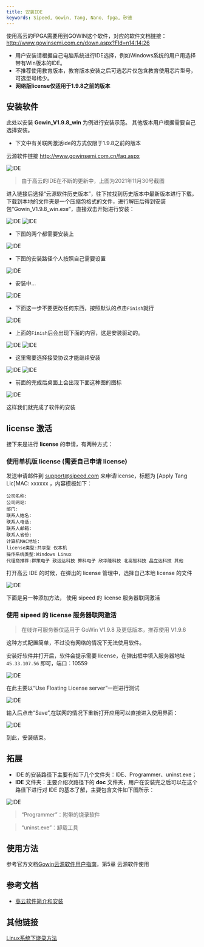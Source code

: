 ```yaml
---
title: 安装IDE 
keywords: Sipeed, Gowin, Tang, Nano, fpga, 矽速
---
```


使用高云的FPGA需要用到GOWIN这个软件，对应的软件文档链接：
<http://www.gowinsemi.com.cn/down.aspx?FId=n14:14:26>


- 用户安装请根据自己电脑系统进行IDE选择，例如Windows系统的用户用选择带有Win版本的IDE。
- 不推荐使用教育版本，教育版本安装之后可选芯片仅包含教育使用芯片型号，可选型号稀少。
- **网络版license仅适用于1.9.8之前的版本**


## 安装软件

此处以安装 **Gowin_V1.9.8_win** 为例进行安装示范。
其他版本用户根据需要自己选择安装。
- 下文中有关联网激活ide的方式仅限于1.9.8之前的版本

云源软件链接 http://www.gowinsemi.com.cn/faq.aspx

![IDE](./assets/IDE-1.png)

> 由于高云的IDE在不断的更新中，上图为2021年11月30号截图

进入链接后选择“云源软件历史版本”，往下拉找到历史版本中最新版本进行下载，下载到本地的文件夹是一个压缩包格式的文件，进行解压后得到安装包“Gowin_V1.9.8_win.exe”，直接双击开始进行安装：

![IDE](./assets/IDE-2.png)
![IDE](./assets/IDE-3.png)
- 下图的两个都需要安装上

![IDE](./assets/IDE-4.png)
- 下图的安装路径个人按照自己需要设置
  
![IDE](./assets/IDE-5.png)
- 安装中...
  
![IDE](./assets/IDE-6.png)
- 下面这一步不要更改任何东西，按照默认的点击`Finish`就行

![IDE](./assets/IDE-7.png)
- 上面的`Finish`后会出现下面的内容，这是安装驱动的。

![IDE](./assets/IDE-8.png)
![IDE](./assets/IDE-9.png)
- 这里需要选择接受协议才能继续安装
  
![IDE](./assets/IDE-10.png)
![IDE](./assets/IDE-11.png)
- 前面的完成后桌面上会出现下面这种图的图标
  
![IDE](./assets/IDE-12.png)

这样我们就完成了软件的安装

## license 激活

接下来是进行 **license** 的申请，有两种方式：

### 使用单机版 license (需要自己申请 license)

发送申请邮件到 support@sipeed.com 来申请license，标题为 [Apply Tang Lic]MAC: xxxxxx ，内容模板如下：

```
公司名称:
公司网站:
部门:
联系人姓名:
联系人电话:
联系人邮箱:
联系人省份:
计算机MAC地址:
license类型:共享型 仅本机
操作系统类型:Windows Linux
代理商推荐:群策电子 致远达科技 算科电子 欣华隆科技 北高智科技 晶立达科技 其他
```

打开高云 IDE 的时候，在弹出的 license 管理中，选择自己本地 license 的文件

![IDE](./assets/IDE-13.png)

下面是另一种添加方法， 使用 sipeed 的 license 服务器联网激活

### 使用 sipeed 的 license 服务器联网激活

> 在线许可服务器仅适用于 GoWin V1.9.8 及更低版本，推荐使用 V1.9.6

这种方式配置简单，不过没有网络的情况下无法使用软件。

安装好软件并打开后，软件会提示需要 license，在弹出框中填入服务器地址 `45.33.107.56` 即可，端口：10559

![IDE](./assets/IDE-14.png)





在此主要以“Use Floating License server”一栏进行测试

![IDE](./assets/IDE-15.png)

输入后点击“Save”,在联网的情况下重新打开应用可以直接进入使用界面：

![IDE](./assets/IDE-16.png)

到此，安装结束。


## 拓展
- IDE 的安装路径下主要有如下几个文件夹：IDE、Programmer、uninst.exe；
- **IDE** 文件夹：主要介绍次路径下的 **doc** 文件夹，用户在安装完之后可以在这个路径下进行对 IDE 的基本了解，主要包含文件如下图所示：

![IDE](./assets/IDE-17.png)

> “Programmer”：附带的烧录软件

> “uninst.exe”：卸载工具


## 使用方法

参考官方文档[Gowin云源软件用户指南](http://cdn.gowinsemi.com.cn/SUG100-1.8_Gowin%E4%BA%91%E6%BA%90%E8%BD%AF%E4%BB%B6%E7%94%A8%E6%88%B7%E6%8C%87%E5%8D%97.pdf)，第5章 云源软件使用

## 参考文档

+ [高云软件简介和安装](http://cdn.gowinsemi.com.cn/%E9%AB%98%E4%BA%91%E8%BD%AF%E4%BB%B6%E7%AE%80%E4%BB%8B%E5%92%8C%E5%AE%89%E8%A3%85.pdf)

## 其他链接
[Linux系统下烧录方法](./flash_in_linux.md)